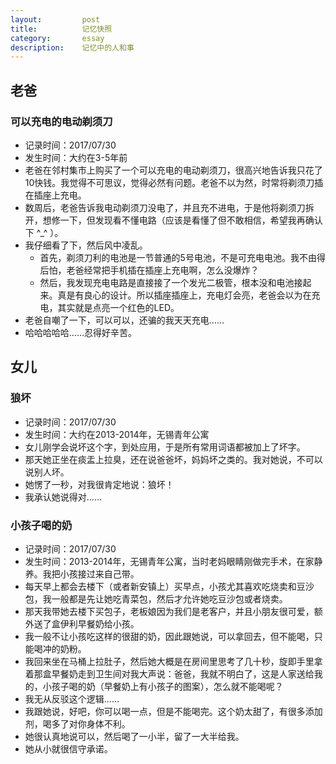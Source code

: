 ```yaml
---
layout:         post
title:          记忆快照 
category:       essay
description:    记忆中的人和事
---
```


## 老爸

### 可以充电的电动剃须刀
- 记录时间：2017/07/30
- 发生时间：大约在3-5年前
- 老爸在邻村集市上购买了一个可以充电的电动剃须刀，很高兴地告诉我只花了10快钱。我觉得不可思议，觉得必然有问题。老爸不以为然，时常将剃须刀插在插座上充电。
- 数周后，老爸告诉我电动剃须刀没电了，并且充不进电，于是他将剃须刀拆开，想修一下，但发现看不懂电路（应该是看懂了但不敢相信，希望我再确认下 ^_^ ）。
- 我仔细看了下，然后风中凌乱。
	- 首先，剃须刀利的电池是一节普通的5号电池，不是可充电电池。我不由得后怕，老爸经常把手机插在插座上充电啊，怎么没爆炸？
	- 然后，我发现充电电路是直接接了一个发光二极管，根本没和电池接起来。真是有良心的设计。所以插座插座上，充电灯会亮，老爸会以为在充电，其实就是点亮一个红色的LED。
- 老爸自嘲了一下，可以可以，还骗的我天天充电……
- 哈哈哈哈哈……忍得好辛苦。

## 女儿

### 狼坏
- 记录时间：2017/07/30
- 发生时间：大约在2013-2014年，无锡青年公寓
- 女儿刚学会说坏这个字，到处应用，于是所有常用词语都被加上了坏字。
- 那天她正坐在痰盂上拉臭，还在说爸爸坏，妈妈坏之类的。我对她说，不可以说别人坏。
- 她愣了一秒，对我很肯定地说：狼坏！
- 我承认她说得对……

### 小孩子喝的奶
- 记录时间：2017/07/30
- 发生时间：2013-2014年，无锡青年公寓，当时老妈眼睛刚做完手术，在家静养。我把小孩接过来自己带。
- 每天早上都会去楼下（或者新安镇上）买早点，小孩尤其喜欢吃烧卖和豆沙包，我一般都是先让她吃青菜包，然后才允许她吃豆沙包或者烧卖。
- 那天我带她去楼下买包子，老板娘因为我们是老客户，并且小朋友很可爱，额外送了盒伊利早餐奶给小孩。
- 我一般不让小孩吃这样的很甜的奶，因此跟她说，可以拿回去，但不能喝，只能喝冲的奶粉。
- 我回来坐在马桶上拉肚子，然后她大概是在房间里思考了几十秒，旋即手里拿着那盒早餐奶走到卫生间对我大声说：爸爸，我就不明白了，这是人家送给我的，小孩子喝的奶（早餐奶上有小孩子的图案），怎么就不能喝呢？
- 我无从反驳这个逻辑……
- 我跟她说，好吧，你可以喝一点，但是不能喝完。这个奶太甜了，有很多添加剂，喝多了对你身体不利。
- 她很认真地说可以，然后喝了一小半，留了一大半给我。
- 她从小就很信守承诺。